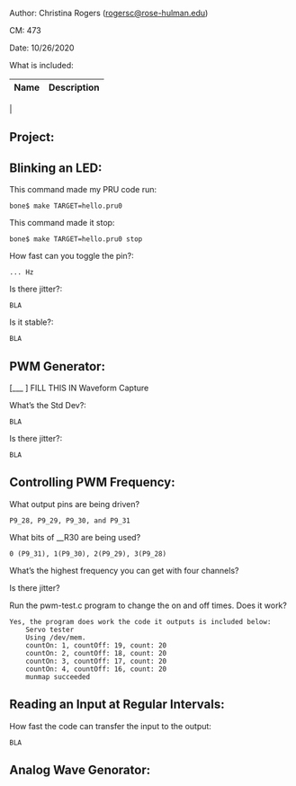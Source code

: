 Author: Christina Rogers (rogersc@rose-hulman.edu)

CM: 473

Date: 10/26/2020

What is included:

| Name      | Description |
| ----------- | ----------- |
| 

## Project: ##


## Blinking an LED: ##
This command made my PRU code run: 

    bone$ make TARGET=hello.pru0 

This command made it stop: 
    
    bone$ make TARGET=hello.pru0 stop

How fast can you toggle the pin?:


    ... Hz

Is there jitter?:

    BLA

Is it stable?:

    BLA
    

## PWM Generator: ##
[___ ]                                      FILL THIS IN
Waveform Capture

What’s the Std Dev?:

    BLA
    
Is there jitter?:

    BLA


## Controlling PWM Frequency: ##
What output pins are being driven?         

    P9_28, P9_29, P9_30, and P9_31

What bits of __R30 are being used?          
    
    0 (P9_31), 1(P9_30), 2(P9_29), 3(P9_28)

What’s the highest frequency you can get with four channels?

Is there jitter? 

Run the pwm-test.c program to change the on and off times. Does it work?

    Yes, the program does work the code it outputs is included below:
        Servo tester
        Using /dev/mem.
        countOn: 1, countOff: 19, count: 20
        countOn: 2, countOff: 18, count: 20
        countOn: 3, countOff: 17, count: 20
        countOn: 4, countOff: 16, count: 20
        munmap succeeded


## Reading an Input at Regular Intervals: ##

How fast the code can transfer the input to the output:

    BLA

## Analog Wave Genorator: ##

